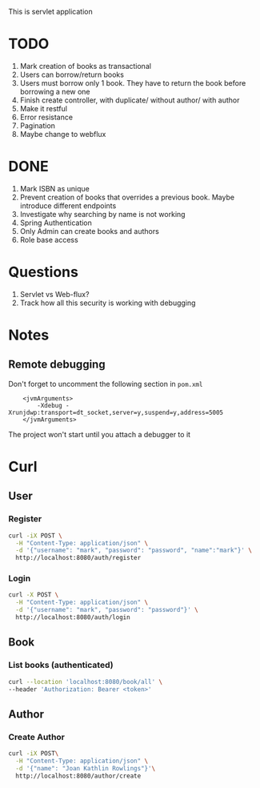 This is servlet application

# TODO

1. Mark creation of books as transactional
2. Users can borrow/return books
3. Users must borrow only 1 book. They have to return the book before borrowing a new one
4. Finish create controller, with duplicate/ without author/ with author
5. Make it restful
6. Error resistance
7. Pagination
8. Maybe change to webflux

# DONE

1. Mark ISBN as unique
2. Prevent creation of books that overrides a previous book. Maybe introduce different endpoints
3. Investigate why searching by name is not working
4. Spring Authentication
5. Only Admin can create books and authors
6. Role base access

# Questions

1. Servlet vs Web-flux?
2. Track how all this security is working with debugging

# Notes

## Remote debugging

Don't forget to uncomment the following section in `pom.xml`

```
    <jvmArguments>
        -Xdebug -Xrunjdwp:transport=dt_socket,server=y,suspend=y,address=5005
    </jvmArguments>
```

The project won't start until you attach a debugger to it

# Curl

## User

### Register

````bash
curl -iX POST \
  -H "Content-Type: application/json" \
  -d '{"username": "mark", "password": "password", "name":"mark"}' \
  http://localhost:8080/auth/register
````

### Login

````bash
curl -X POST \
  -H "Content-Type: application/json" \
  -d '{"username": "mark", "password": "password"}' \
  http://localhost:8080/auth/login
````

## Book

### List books (authenticated)

````bash
curl --location 'localhost:8080/book/all' \
--header 'Authorization: Bearer <token>'
````

## Author

### Create Author

```bash
curl -iX POST\
  -H "Content-Type: application/json" \
  -d '{"name": "Joan Kathlin Rowlings"}'\
  http://localhost:8080/author/create
```